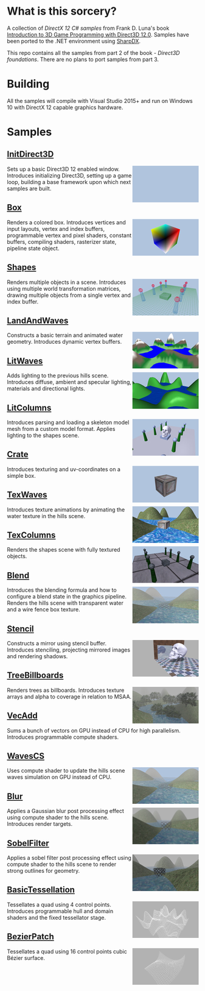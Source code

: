 # What is this sorcery?

A collection of *DirectX 12 C# samples* from Frank D. Luna's book [Introduction to 3D Game Programming with Direct3D 12.0](http://d3dcoder.net/d3d12.htm). Samples have been ported to the .NET environment using [SharpDX](http://sharpdx.org/).

This repo contains all the samples from part 2 of the book - *Direct3D foundations*. There are no plans to port samples from part 3.

# Building

All the samples will compile with Visual Studio 2015+ and run on Windows 10 with DirectX 12 capable graphics hardware.

# Samples

## [InitDirect3D](Samples/InitDirect3D)
<img src="./Images/InitDirect3D.jpg" height="96px" align="right">

Sets up a basic Direct3D 12 enabled window. Introduces initializing Direct3D, setting up a game loop, building a base framework upon which next samples are built.

## [Box](Samples/Box)
<img src="./Images/Box.jpg" height="96px" align="right">

Renders a colored box. Introduces vertices and input layouts, vertex and index buffers, programmable vertex and pixel shaders, constant buffers, compiling shaders, rasterizer state, pipeline state object. 

## [Shapes](Samples/Shapes)
<img src="./Images/Shapes.jpg" height="96px" align="right">

Renders multiple objects in a scene. Introduces using multiple world transformation matrices, drawing multiple objects from a single vertex and index buffer.

## [LandAndWaves](Samples/LandAndWaves)
<img src="./Images/LandAndWaves.jpg" height="96px" align="right">

Constructs a basic terrain and animated water geometry. Introduces dynamic vertex buffers.

## [LitWaves](Samples/LitWaves)
<img src="./Images/LitWaves.jpg" height="96px" align="right">

Adds lighting to the previous hills scene. Introduces diffuse, ambient and specular lighting, materials and directional lights. 

## [LitColumns](Samples/LitColumns)
<img src="./Images/LitColumns.jpg" height="96px" align="right">

Introduces parsing and loading a skeleton model mesh from a custom model format. Applies lighting to the shapes scene.

## [Crate](Samples/Crate)
<img src="./Images/Crate.jpg" height="96px" align="right">

Introduces texturing and uv-coordinates on a simple box.

## [TexWaves](Samples/TexWaves)
<img src="./Images/TexWaves.jpg" height="96px" align="right">

Introduces texture animations by animating the water texture in the hills scene.

## [TexColumns](Samples/TexColumns)
<img src="./Images/TexColumns.jpg" height="96px" align="right">

Renders the shapes scene with fully textured objects.

## [Blend](Samples/Blend)
<img src="./Images/Blend.jpg" height="96px" align="right">

Introduces the blending formula and how to configure a blend state in the graphics pipeline. Renders the hills scene with transparent water and a wire fence box texture.

## [Stencil](Samples/Stencil)
<img src="./Images/Stencil.jpg" height="96px" align="right">

Constructs a mirror using stencil buffer. Introduces stenciling, projecting mirrored images and rendering shadows.

## [TreeBillboards](Samples/TreeBillboards)
<img src="./Images/TreeBillboards.jpg" height="96px" align="right">

Renders trees as billboards. Introduces texture arrays and alpha to coverage in relation to MSAA.

## [VecAdd](Samples/VecAdd)

Sums a bunch of vectors on GPU instead of CPU for high parallelism. Introduces programmable compute shaders. 

## [WavesCS](Samples/WavesCS)
<img src="./Images/Blend.jpg" height="96px" align="right">

Uses compute shader to update the hills scene waves simulation on GPU instead of CPU.

## [Blur](Samples/Blur)
<img src="./Images/Blur.jpg" height="96px" align="right">

Applies a Gaussian blur post processing effect using compute shader to the hills scene. Introduces render targets. 

## [SobelFilter](Samples/SobelFilter)
<img src="./Images/SobelFilter.jpg" height="96px" align="right">

Applies a sobel filter post processing effect using compute shader to the hills scene to render strong outlines for geometry.

## [BasicTessellation](Samples/BasicTessellation)
<img src="./Images/BasicTessellation.jpg" height="96px" align="right">

Tessellates a quad using 4 control points. Introduces programmable hull and domain shaders and the fixed tessellator stage. 

## [BezierPatch](Samples/BezierPatch)
<img src="./Images/BezierPatch.jpg" height="96px" align="right">

Tessellates a quad using 16 control points cubic Bézier surface.